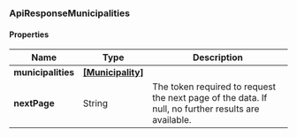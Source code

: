 
[//]: # (CLASS:ApiResponseMunicipalities)

[//]: # (KIND:object)

### ApiResponseMunicipalities

#### Properties

[//]: # (START_DEFINITION)

Name | Type | Description
------------ | ------------- | -------------
**municipalities** | [**[Municipality]**](Municipality.md) |  &nbsp;
**nextPage** | String | The token required to request the next page of the data. If null, no further results are available. &nbsp;

[//]: # (END_DEFINITION)


[//]: # (CONTAINED_CLASS:Municipality)





